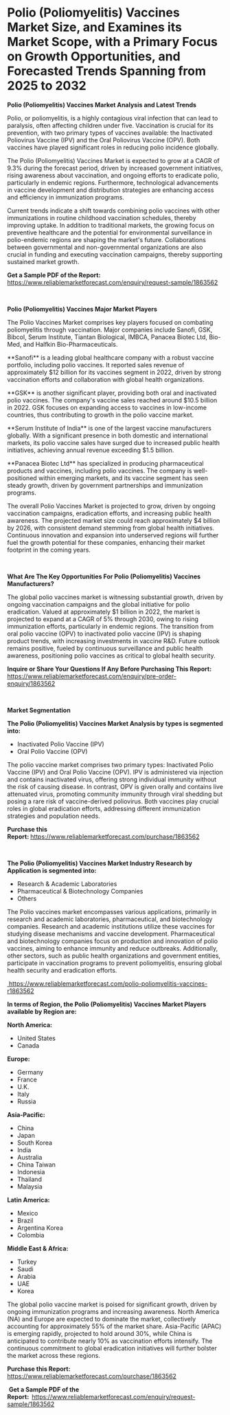 <p><h1>Polio (Poliomyelitis) Vaccines Market Size, and Examines its Market Scope, with a Primary Focus on Growth Opportunities, and Forecasted Trends Spanning from 2025 to 2032</h1></p><p><strong>Polio (Poliomyelitis) Vaccines Market Analysis and Latest Trends</strong></p>
<p><p>Polio, or poliomyelitis, is a highly contagious viral infection that can lead to paralysis, often affecting children under five. Vaccination is crucial for its prevention, with two primary types of vaccines available: the Inactivated Poliovirus Vaccine (IPV) and the Oral Poliovirus Vaccine (OPV). Both vaccines have played significant roles in reducing polio incidence globally.</p><p>The Polio (Poliomyelitis) Vaccines Market is expected to grow at a CAGR of 9.3% during the forecast period, driven by increased government initiatives, rising awareness about vaccination, and ongoing efforts to eradicate polio, particularly in endemic regions. Furthermore, technological advancements in vaccine development and distribution strategies are enhancing access and efficiency in immunization programs.</p><p>Current trends indicate a shift towards combining polio vaccines with other immunizations in routine childhood vaccination schedules, thereby improving uptake. In addition to traditional markets, the growing focus on preventive healthcare and the potential for environmental surveillance in polio-endemic regions are shaping the market's future. Collaborations between governmental and non-governmental organizations are also crucial in funding and executing vaccination campaigns, thereby supporting sustained market growth.</p></p>
<p><strong>Get a Sample PDF of the Report:&nbsp;</strong> <a href="https://www.reliablemarketforecast.com/enquiry/request-sample/1863562?utm_campaign=2733&utm_medium=2&utm_source=Github&utm_content=ia&utm_term=19042025&utm_id=polio-poliomyelitis-vaccines">https://www.reliablemarketforecast.com/enquiry/request-sample/1863562</a></p>
<p>&nbsp;</p>
<p><strong>Polio (Poliomyelitis) Vaccines Major Market Players</strong></p>
<p><p>The Polio Vaccines Market comprises key players focused on combating poliomyelitis through vaccination. Major companies include Sanofi, GSK, Bibcol, Serum Institute, Tiantan Biological, IMBCA, Panacea Biotec Ltd, Bio-Med, and Halfkin Bio-Pharmaceuticals.</p><p>**Sanofi** is a leading global healthcare company with a robust vaccine portfolio, including polio vaccines. It reported sales revenue of approximately $12 billion for its vaccines segment in 2022, driven by strong vaccination efforts and collaboration with global health organizations.</p><p>**GSK** is another significant player, providing both oral and inactivated polio vaccines. The company's vaccine sales reached around $10.5 billion in 2022. GSK focuses on expanding access to vaccines in low-income countries, thus contributing to growth in the polio vaccine market.</p><p>**Serum Institute of India** is one of the largest vaccine manufacturers globally. With a significant presence in both domestic and international markets, its polio vaccine sales have surged due to increased public health initiatives, achieving annual revenue exceeding $1.5 billion.</p><p>**Panacea Biotec Ltd** has specialized in producing pharmaceutical products and vaccines, including polio vaccines. The company is well-positioned within emerging markets, and its vaccine segment has seen steady growth, driven by government partnerships and immunization programs.</p><p>The overall Polio Vaccines Market is projected to grow, driven by ongoing vaccination campaigns, eradication efforts, and increasing public health awareness. The projected market size could reach approximately $4 billion by 2026, with consistent demand stemming from global health initiatives. Continuous innovation and expansion into underserved regions will further fuel the growth potential for these companies, enhancing their market footprint in the coming years.</p></p>
<p>&nbsp;</p>
<p><strong>What Are The Key Opportunities For Polio (Poliomyelitis) Vaccines Manufacturers?</strong></p>
<p><p>The global polio vaccines market is witnessing substantial growth, driven by ongoing vaccination campaigns and the global initiative for polio eradication. Valued at approximately $1 billion in 2022, the market is projected to expand at a CAGR of 5% through 2030, owing to rising immunization efforts, particularly in endemic regions. The transition from oral polio vaccine (OPV) to inactivated polio vaccine (IPV) is shaping product trends, with increasing investments in vaccine R&D. Future outlook remains positive, fueled by continuous surveillance and public health awareness, positioning polio vaccines as critical to global health security.</p></p>
<p><strong>Inquire or Share Your Questions If Any Before Purchasing This Report:</strong> <a href="https://www.reliablemarketforecast.com/enquiry/pre-order-enquiry/1863562?utm_campaign=2733&utm_medium=2&utm_source=Github&utm_content=ia&utm_term=19042025&utm_id=polio-poliomyelitis-vaccines">https://www.reliablemarketforecast.com/enquiry/pre-order-enquiry/1863562</a></p>
<p>&nbsp;</p>
<p><strong>Market Segmentation</strong></p>
<p><strong>The Polio (Poliomyelitis) Vaccines Market Analysis by types is segmented into:</strong></p>
<p><ul><li>Inactivated Polio Vaccine (IPV)</li><li>Oral Polio Vaccine (OPV)</li></ul></p>
<p><p>The polio vaccine market comprises two primary types: Inactivated Polio Vaccine (IPV) and Oral Polio Vaccine (OPV). IPV is administered via injection and contains inactivated virus, offering strong individual immunity without the risk of causing disease. In contrast, OPV is given orally and contains live attenuated virus, promoting community immunity through viral shedding but posing a rare risk of vaccine-derived poliovirus. Both vaccines play crucial roles in global eradication efforts, addressing different immunization strategies and population needs.</p></p>
<p><strong>Purchase this Report:&nbsp;</strong><a href="https://www.reliablemarketforecast.com/purchase/1863562?utm_campaign=2733&utm_medium=2&utm_source=Github&utm_content=ia&utm_term=19042025&utm_id=polio-poliomyelitis-vaccines">https://www.reliablemarketforecast.com/purchase/1863562</a></p>
<p>&nbsp;</p>
<p><strong>The Polio (Poliomyelitis) Vaccines Market Industry Research by Application is segmented into:</strong></p>
<p><ul><li>Research & Academic Laboratories</li><li>Pharmaceutical & Biotechnology Companies</li><li>Others</li></ul></p>
<p><p>The Polio vaccines market encompasses various applications, primarily in research and academic laboratories, pharmaceutical, and biotechnology companies. Research and academic institutions utilize these vaccines for studying disease mechanisms and vaccine development. Pharmaceutical and biotechnology companies focus on production and innovation of polio vaccines, aiming to enhance immunity and reduce outbreaks. Additionally, other sectors, such as public health organizations and government entities, participate in vaccination programs to prevent poliomyelitis, ensuring global health security and eradication efforts.</p></p>
<p><a href="https://www.reliablemarketforecast.com/polio-poliomyelitis-vaccines-r1863562?utm_campaign=2733&utm_medium=2&utm_source=Github&utm_content=ia&utm_term=19042025&utm_id=polio-poliomyelitis-vaccines">&nbsp;https://www.reliablemarketforecast.com/polio-poliomyelitis-vaccines-r1863562</a></p>
<p><strong>In terms of Region, the Polio (Poliomyelitis) Vaccines Market Players available by Region are:</strong></p>
<p>
    <p> <strong> North America: </strong>
        <ul>
            <li>United States</li>
            <li>Canada</li>
        </ul>
        </p> 
    <p> <strong> Europe: </strong>
        <ul>
            <li>Germany</li>
            <li>France</li>
            <li>U.K.</li>
            <li>Italy</li>
            <li>Russia</li>
        </ul>
        </p> 
    <p> <strong> Asia-Pacific: </strong>
        <ul>
            <li>China</li>
            <li>Japan</li>
            <li>South Korea</li>
            <li>India</li>
            <li>Australia</li>
            <li>China Taiwan</li>
            <li>Indonesia</li>
            <li>Thailand</li>
            <li>Malaysia</li>
        </ul>
        </p> 
    <p> <strong> Latin America: </strong>
        <ul>
            <li>Mexico</li>
            <li>Brazil</li>
            <li>Argentina Korea</li>
            <li>Colombia</li>
        </ul>
        </p> 
    <p> <strong> Middle East & Africa: </strong>
        <ul>
            <li>Turkey</li>
            <li>Saudi</li>
            <li>Arabia</li>
            <li>UAE</li>
            <li>Korea</li>
        </ul>
    </p>
    </p>
<p><p>The global polio vaccine market is poised for significant growth, driven by ongoing immunization programs and increasing awareness. North America (NA) and Europe are expected to dominate the market, collectively accounting for approximately 55% of the market share. Asia-Pacific (APAC) is emerging rapidly, projected to hold around 30%, while China is anticipated to contribute nearly 10% as vaccination efforts intensify. The continuous commitment to global eradication initiatives will further bolster the market across these regions.</p></p>
<p><strong>Purchase this Report: </strong><a href="https://www.reliablemarketforecast.com/purchase/1863562?utm_campaign=2733&utm_medium=2&utm_source=Github&utm_content=ia&utm_term=19042025&utm_id=polio-poliomyelitis-vaccines">https://www.reliablemarketforecast.com/purchase/1863562</a></p>
<p>&nbsp;<strong>Get a Sample PDF of the Report:&nbsp;&nbsp;</strong><a href="https://www.reliablemarketforecast.com/enquiry/request-sample/1863562?utm_campaign=2733&utm_medium=2&utm_source=Github&utm_content=ia&utm_term=19042025&utm_id=polio-poliomyelitis-vaccines">https://www.reliablemarketforecast.com/enquiry/request-sample/1863562</a></p>
<p><strong></strong></p>
<p><p></p><p></p><p></p></p>